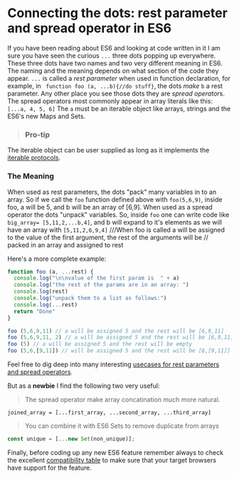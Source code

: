 # Connecting the dots: rest parameter and spread operator in ES6


If you have been reading about ES6 and looking at code written in it I am sure you have seen the curious `...` three dots popping up everywhere. These three dots have two names and two very different meaning in ES6. The naming and the meaning depends on what section of the code they appear. `...` is called a *rest parameter* when used in function declaration, for example, in ` function foo (a, ...b){//do stuff}`, the dots _make_ `b` a rest parameter.  Any other place you see those dots they are *spread operator*s. The spread operators most commonly appear in array literals like this: `[...a, 4, 5, 6]` The `a` must be an iterable object like arrays, strings and the ES6's new Maps and Sets.  

>### Pro-tip
The iterable object can be user supplied as long as it implements the [iterable protocols](https://developer.mozilla.org/en-US/docs/Web/JavaScript/Reference/Iteration_protocols#The_iterable_protocol).


### The Meaning
When used as rest parameters, the dots "pack" many variables in to an array. So if we call the `foo` function defined above with `foo(5,6,9)`, inside foo, a will be 5, and b will be an array of [6,9].  When used as a spread operator the dots "unpack" variables. So, inside `foo` one can write code like `big_array= [5,11,2,...b,4]`, and b will expand to it's elements as we will have an array with `[5,11,2,6,9,4]` 
///When foo is called a will be assigned to the value of the first argument, the rest of the arguments will be
// packed in an array and assigned to rest

Here's a more complete example:

```javascript
function foo (a, ...rest) {
  console.log("\n\nvalue of the first param is  " + a)
  console.log("the rest of the params are in an array: ")
  console.log(rest)
  console.log("unpack them to a list as follows:")
  console.log(...rest) 
  return "Done"
}

foo (5,6,9,11) // a will be assigned 5 and the rest will be [6,9,11]
foo (5,6,9,11, 2) // a will be assigned 5 and the rest will be [6,9,11, 12]
foo (5) // a will be assigned 5 and the rest will be empty
foo (5,6,[9,11]) // will be assigned 5 and the rest will be [6,[9,11]]

```

Feel free to dig deep into many interesting [usecases for rest parameters and spread operators](https://dmitripavlutin.com/how-three-dots-changed-javascript/). 

But as a **newbie** I find the following two very useful:

>The spread operator make array concatination much more natural. 

`joined_array = [...first_array, ...second_array, ...third_array]`

>You can combine it with ES6 Sets to remove duplicate from arrays

```javascript 
const unique = [...new Set(non_unique)];
``` 


Finally, before coding up any new ES6 feature remember always to check the excellent [compatibility table](http://kangax.github.io/compat-table/es6/) to make sure that your target browsers have support for the feature.
